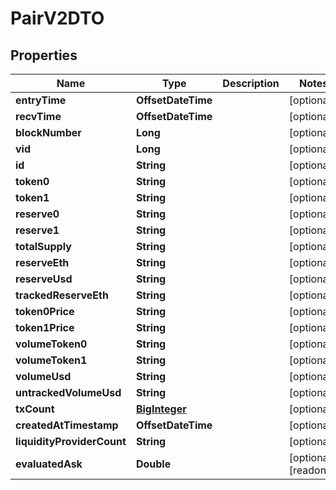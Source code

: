 

# PairV2DTO


## Properties

Name | Type | Description | Notes
------------ | ------------- | ------------- | -------------
**entryTime** | **OffsetDateTime** |  |  [optional]
**recvTime** | **OffsetDateTime** |  |  [optional]
**blockNumber** | **Long** |  |  [optional]
**vid** | **Long** |  |  [optional]
**id** | **String** |  |  [optional]
**token0** | **String** |  |  [optional]
**token1** | **String** |  |  [optional]
**reserve0** | **String** |  |  [optional]
**reserve1** | **String** |  |  [optional]
**totalSupply** | **String** |  |  [optional]
**reserveEth** | **String** |  |  [optional]
**reserveUsd** | **String** |  |  [optional]
**trackedReserveEth** | **String** |  |  [optional]
**token0Price** | **String** |  |  [optional]
**token1Price** | **String** |  |  [optional]
**volumeToken0** | **String** |  |  [optional]
**volumeToken1** | **String** |  |  [optional]
**volumeUsd** | **String** |  |  [optional]
**untrackedVolumeUsd** | **String** |  |  [optional]
**txCount** | [**BigInteger**](BigInteger.md) |  |  [optional]
**createdAtTimestamp** | **OffsetDateTime** |  |  [optional]
**liquidityProviderCount** | **String** |  |  [optional]
**evaluatedAsk** | **Double** |  |  [optional] [readonly]



